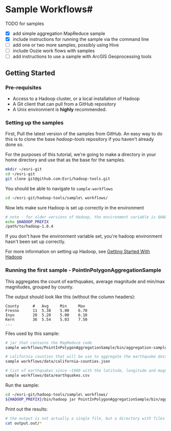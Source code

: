# Sample Workflows#

TODO for samples

- [x] add simple aggregation MapReduce sample
- [x] include instructions for running the sample via the command line
- [ ] add one or two more samples, possibly using Hive
- [ ] include Oozie work flows with samples
- [ ] add instructions to use a sample with ArcGIS Geoprocessing tools

## Getting Started


### Pre-requisites

* Access to a Hadoop cluster, or a local installation of Hadoop
* A Git client that can pull from a GitHub repository
* A Unix environment is **highly** recommended. 

### Setting up the samples


First, Pull the latest version of the samples from GitHub.  An easy way to do this is to clone the base *hadoop-tools* repository if you haven't already done so.

For the purposes of this tutorial, we're going to make a directory in your home directory and use that as the base for the samples.
```bash
mkdir ~/esri-git
cd ~/esri-git
git clone git@github.com:Esri/hadoop-tools.git
```

You should be able to navigate to `sample-workflows`

```bash
cd ~/esri-git/hadoop-tools/sample\ workflows/
```

Now lets make sure Hadoop is set up correctly in the environment

```bash
# note - for older versions of Hadoop, the environment variable is $HADOOP_HOME
echo $HADOOP_PREFIX
/path/to/hadoop-1.0.4
```
If you don't have the environment variable set, you're hadoop environment hasn't been set up correctly.

For more information on setting up Hadoop, see [Getting Started With Hadoop](http://wiki.apache.org/hadoop/GettingStartedWithHadoop)



### Running the first sample - PointInPolygonAggregationSample

This aggregates the count of earthquakes, average magnitude and min/max magnitudes, grouped by county. 

The output should look like this (without the column headers):
```
County      #   Avg     Min     Max
Fresno  	11	5.38	5.00	6.70
Inyo		20	5.20	5.00	6.10
Kern		36	5.54	5.03	7.50
...
```


Files used by this sample:
```bash
# jar that contains the MapReduce code
sample workflows/PointInPolygonAggregationSample/bin/aggregation-sample.jar

# california counties that will be use to aggregate the earthquake data
sample workflows/data/california-counties.json

# list of earthquakes since ~1980 with the latitude, longitude and magnitude data for each
sample workflows/data/earthquakes.csv
```

Run the sample:
```bash
cd ~/esri-git/hadoop-tools/sample\ workflows/
${HADOOP_PREFIX}/bin/hadoop jar PointInPolygonAggregationSample/bin/aggregation-sample.jar com.esri.hadoop.examples.AggregationSampleDriver data/california-counties.json data/earthquakes.csv output.out
```

Print out the results:
```bash
# the output is not actually a single file, but a directory with files with names like 'part-r-00000'
cat output.out/*
```
